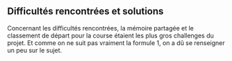Difficultés rencontrées et solutions
------------------------------------

Concernant les difficultés rencontrées, la mémoire partagée et le classement de départ pour la course étaient 
les plus gros challenges du projet. Et comme on ne suit pas vraiment la formule 1, on a dû se renseigner un peu sur le sujet. 
 